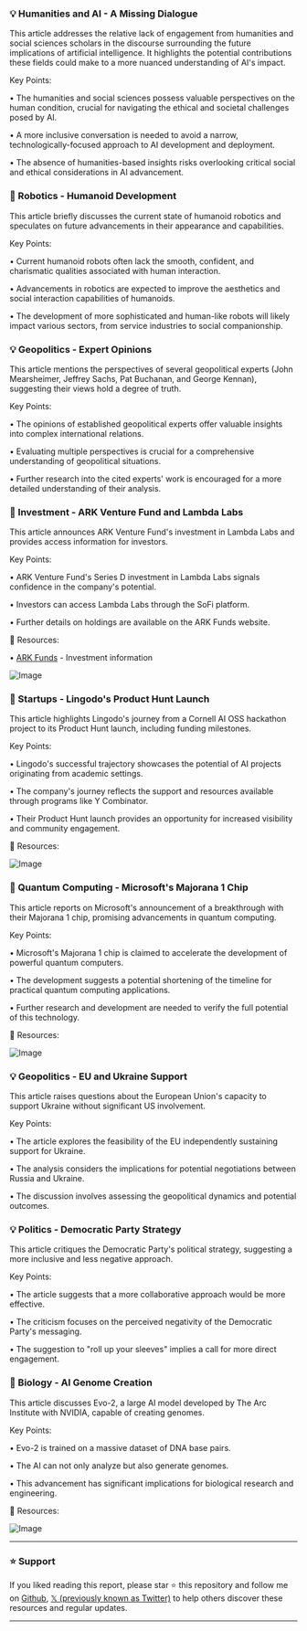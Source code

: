 ### 💡 Humanities and AI - A Missing Dialogue

This article addresses the relative lack of engagement from humanities and social sciences scholars in the discourse surrounding the future implications of artificial intelligence.  It highlights the potential contributions these fields could make to a more nuanced understanding of AI's impact.


Key Points:

• The humanities and social sciences possess valuable perspectives on the human condition, crucial for navigating the ethical and societal challenges posed by AI.


• A more inclusive conversation is needed to avoid a narrow, technologically-focused approach to AI development and deployment.


•  The absence of humanities-based insights risks overlooking critical social and ethical considerations in AI advancement.



### 🚀 Robotics - Humanoid Development

This article briefly discusses the current state of humanoid robotics and speculates on future advancements in their appearance and capabilities.


Key Points:

• Current humanoid robots often lack the smooth, confident, and charismatic qualities associated with human interaction.


•  Advancements in robotics are expected to improve the aesthetics and social interaction capabilities of humanoids.


•  The development of more sophisticated and human-like robots will likely impact various sectors, from service industries to social companionship.



### 💡 Geopolitics - Expert Opinions

This article mentions the perspectives of several geopolitical experts (John Mearsheimer, Jeffrey Sachs, Pat Buchanan, and George Kennan), suggesting their views hold a degree of truth.

Key Points:

•  The opinions of established geopolitical experts offer valuable insights into complex international relations.


•  Evaluating multiple perspectives is crucial for a comprehensive understanding of geopolitical situations.


•  Further research into the cited experts' work is encouraged for a more detailed understanding of their analysis.


### 🚀 Investment - ARK Venture Fund and Lambda Labs

This article announces ARK Venture Fund's investment in Lambda Labs and provides access information for investors.

Key Points:

• ARK Venture Fund's Series D investment in Lambda Labs signals confidence in the company's potential.


• Investors can access Lambda Labs through the SoFi platform.


• Further details on holdings are available on the ARK Funds website.


🔗 Resources:

• [ARK Funds](http://ark-funds.com/funds/arkvx) - Investment information


![Image](https://pbs.twimg.com/media/GkLfwRwXEAAPUMx?format=jpg&name=small)


### 🚀 Startups - Lingodo's Product Hunt Launch

This article highlights Lingodo's journey from a Cornell AI OSS hackathon project to its Product Hunt launch, including funding milestones.

Key Points:

• Lingodo's successful trajectory showcases the potential of AI projects originating from academic settings.


•  The company's journey reflects the support and resources available through programs like Y Combinator.


•  Their Product Hunt launch provides an opportunity for increased visibility and community engagement.


🔗 Resources:

![Image](https://pbs.twimg.com/media/GkImZf1WwAAr2bL?format=jpg&name=small)


### 🤖 Quantum Computing - Microsoft's Majorana 1 Chip

This article reports on Microsoft's announcement of a breakthrough with their Majorana 1 chip, promising advancements in quantum computing.

Key Points:

• Microsoft's Majorana 1 chip is claimed to accelerate the development of powerful quantum computers.


•  The development suggests a potential shortening of the timeline for practical quantum computing applications.


•  Further research and development are needed to verify the full potential of this technology.


🔗 Resources:

![Image](https://pbs.twimg.com/media/GkK_sDcXEAAEWii?format=png&name=small)


### 💡 Geopolitics - EU and Ukraine Support

This article raises questions about the European Union's capacity to support Ukraine without significant US involvement.


Key Points:

•  The article explores the feasibility of the EU independently sustaining support for Ukraine.


•  The analysis considers the implications for potential negotiations between Russia and Ukraine.


•  The discussion involves assessing the geopolitical dynamics and potential outcomes.



### 💡 Politics - Democratic Party Strategy

This article critiques the Democratic Party's political strategy, suggesting a more inclusive and less negative approach.


Key Points:

•  The article suggests that a more collaborative approach would be more effective.


•  The criticism focuses on the perceived negativity of the Democratic Party's messaging.


•  The suggestion to "roll up your sleeves" implies a call for more direct engagement.



### 🤖 Biology - AI Genome Creation

This article discusses Evo-2, a large AI model developed by The Arc Institute with NVIDIA, capable of creating genomes.

Key Points:

• Evo-2 is trained on a massive dataset of DNA base pairs.


• The AI can not only analyze but also generate genomes.


• This advancement has significant implications for biological research and engineering.

🔗 Resources:

![Image](https://pbs.twimg.com/media/GkLcHHnbUAALD_e?format=jpg&name=small)


---

### ⭐️ Support

If you liked reading this report, please star ⭐️ this repository and follow me on [Github](https://github.com/Drix10), [𝕏 (previously known as Twitter)](https://x.com/DRIX_10_) to help others discover these resources and regular updates.

---